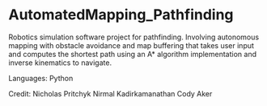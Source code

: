 # AutomatedMapping_Pathfinding
Robotics simulation software project for pathfinding. Involving autonomous mapping with obstacle avoidance and map buffering that takes user input and computes the shortest path using an A* algorithm implementation and inverse kinematics to navigate.

Languages: Python

Credit:
Nicholas Pritchyk
Nirmal Kadirkamanathan
Cody Aker
